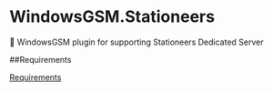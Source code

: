 # WindowsGSM.Stationeers
🧩 WindowsGSM plugin for supporting Stationeers Dedicated Server

##Requirements

[Requirements](https://github.com/BattlefieldDuck/WindowsGSM.ARMA3#requirements)
